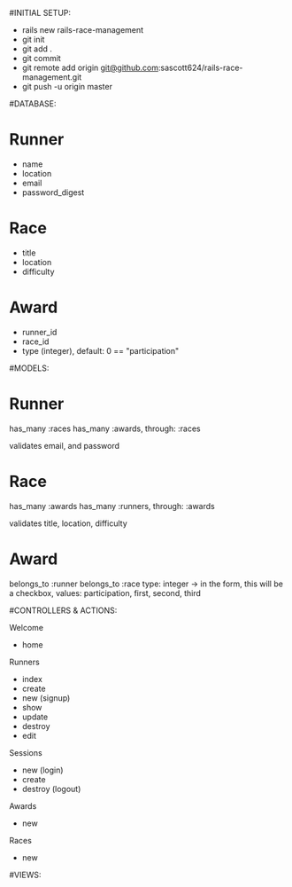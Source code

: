 #INITIAL SETUP:
- rails new rails-race-management
- git init
- git add .
- git commit
- git remote add origin git@github.com:sascott624/rails-race-management.git
- git push -u origin master



#DATABASE:

Runner
=======================================
- name
- location
- email
- password_digest

Race
=======================================
- title
- location
- difficulty

Award
=======================================
- runner_id
- race_id
- type (integer), default: 0 == "participation"


#MODELS:

Runner
=======================================
has_many :races
has_many :awards, through: :races

validates email, and password


Race
=======================================
has_many :awards
has_many :runners, through: :awards

validates title, location, difficulty


Award
=======================================
belongs_to :runner
belongs_to :race
type: integer -> in the form, this will be a checkbox, values: participation, first, second, third


#CONTROLLERS & ACTIONS:

Welcome
- home

Runners
- index
- create
- new (signup)
- show
- update
- destroy
- edit


Sessions
- new (login)
- create 
- destroy (logout)

Awards
- new

Races
- new

#VIEWS:
